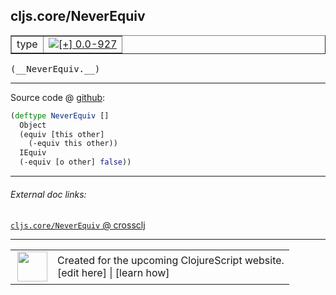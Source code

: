 ## cljs.core/NeverEquiv



 <table border="1">
<tr>
<td>type</td>
<td><a href="https://github.com/cljsinfo/cljs-api-docs/tree/0.0-927"><img valign="middle" alt="[+] 0.0-927" title="Added in 0.0-927" src="https://img.shields.io/badge/+-0.0--927-lightgrey.svg"></a> </td>
</tr>
</table>


 <samp>
(__NeverEquiv.__)<br>
</samp>

---







Source code @ [github](https://github.com/clojure/clojurescript/blob/r3195/src/cljs/cljs/core.cljs#L5280-L5285):

```clj
(deftype NeverEquiv []
  Object
  (equiv [this other]
    (-equiv this other))
  IEquiv
  (-equiv [o other] false))
```

<!--
Repo - tag - source tree - lines:

 <pre>
clojurescript @ r3195
└── src
    └── cljs
        └── cljs
            └── <ins>[core.cljs:5280-5285](https://github.com/clojure/clojurescript/blob/r3195/src/cljs/cljs/core.cljs#L5280-L5285)</ins>
</pre>

-->

---



###### External doc links:

[`cljs.core/NeverEquiv` @ crossclj](http://crossclj.info/fun/cljs.core.cljs/NeverEquiv.html)<br>

---

 <table>
<tr><td>
<img valign="middle" align="right" width="48px" src="http://i.imgur.com/Hi20huC.png">
</td><td>
Created for the upcoming ClojureScript website.<br>
[edit here] | [learn how]
</td></tr></table>

[edit here]:https://github.com/cljsinfo/cljs-api-docs/blob/master/cljsdoc/cljs.core_NeverEquiv.cljsdoc
[learn how]:https://github.com/cljsinfo/cljs-api-docs/wiki/cljsdoc-files

<!--

This information was too distracting to show to readers, but I'll leave it
commented here since it is helpful to:

- pretty-print the data used to generate this document
- and show how to retrieve that data



The API data for this symbol:

```clj
{:ns "cljs.core",
 :name "NeverEquiv",
 :type "type",
 :signature ["[]"],
 :source {:code "(deftype NeverEquiv []\n  Object\n  (equiv [this other]\n    (-equiv this other))\n  IEquiv\n  (-equiv [o other] false))",
          :title "Source code",
          :repo "clojurescript",
          :tag "r3195",
          :filename "src/cljs/cljs/core.cljs",
          :lines [5280 5285]},
 :full-name "cljs.core/NeverEquiv",
 :full-name-encode "cljs.core_NeverEquiv",
 :history [["+" "0.0-927"]]}

```

Retrieve the API data for this symbol:

```clj
;; from Clojure REPL
(require '[clojure.edn :as edn])
(-> (slurp "https://raw.githubusercontent.com/cljsinfo/cljs-api-docs/catalog/cljs-api.edn")
    (edn/read-string)
    (get-in [:symbols "cljs.core/NeverEquiv"]))
```

-->

